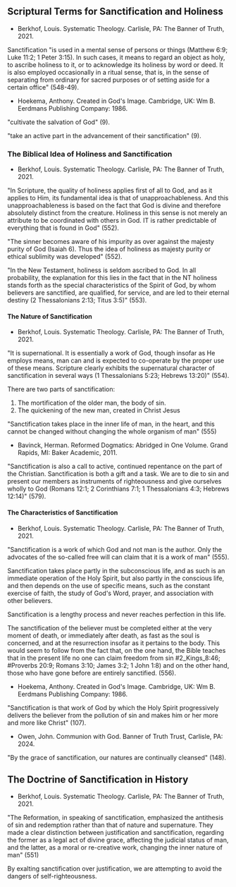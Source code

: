 ## Scriptural Terms for Sanctification and Holiness

- Berkhof, Louis. Systematic Theology. Carlisle, PA: The Banner of Truth, 2021.

Sanctification "is used in a mental sense of persons or things (Matthew 6:9; Luke 11:2; 1 Peter 3:15). In such cases, it means to regard an object as holy, to ascribe holiness to it, or to acknowledge its holiness by word or deed. It is also employed occasionally in a ritual sense, that is, in the sense of separating from ordinary for sacred purposes or of setting aside for a certain office" (548-49).

- Hoekema, Anthony. Created in God's Image. Cambridge, UK: Wm B. Eerdmans Publishing Company: 1986.

"cultivate the salvation of God" (9).

"take an active part in the advancement of their sanctification" (9).

### The Biblical Idea of Holiness and Sanctification

- Berkhof, Louis. Systematic Theology. Carlisle, PA: The Banner of Truth, 2021.

"In Scripture, the quality of holiness applies first of all to God, and as it applies to Him, its fundamental idea is that of unapproachableness. And this unapproachableness is based on the fact that God is divine and therefore absolutely distinct from the creature. Holiness in this sense is not merely an attribute to be coordinated with others in God. IT is rather predictable of everything that is found in God" (552).

"The sinner becomes aware of his impurity as over against the majesty purity of God (Isaiah 6). Thus the idea of holiness as majesty purity or ethical sublimity was developed" (552).

"In the New Testament, holiness is seldom ascribed to God. In all probability, the explanation for this lies in the fact that in the NT holiness stands forth as the special characteristics of the Spirit of God, by whom believers are sanctified, are qualified, for service, and are led to their eternal destiny (2 Thessalonians 2:13; Titus 3:5)" (553).

#### The Nature of Sanctification

- Berkhof, Louis. Systematic Theology. Carlisle, PA: The Banner of Truth, 2021.

"It is supernational. It is essentially a work of God, though insofar as He employs means, man can and is expected to co-operate by the proper use of these means. Scripture clearly exhibits the supernatural character of sanctification in several ways (1 Thessalonians 5:23; Hebrews 13:20)" (554).

There are two parts of sanctification:

1. The mortification of the older man, the body of sin.
2. The quickening of the new man, created in Christ Jesus

  
"Sanctification takes place in the inner life of man, in the heart, and this cannot be changed without changing the whole organism of man" (555)

- Bavinck, Herman. Reformed Dogmatics: Abridged in One Volume. Grand Rapids, MI: Baker Academic, 2011.

"Sanctification is also a call to active, continued repentance on the part of the Christian. Sanctification is both a gift and a task. We are to die to sin and present our members as instruments of righteousness and give ourselves wholly to God (Romans 12:1; 2 Corinthians 7:1; 1 Thessalonians 4:3; Hebrews 12:14)" (579).

#### The Characteristics of Sanctification

- Berkhof, Louis. Systematic Theology. Carlisle, PA: The Banner of Truth, 2021.

"Sanctification is a work of which God and not man is the author. Only the advocates of the so-called free will can claim that it is a work of man" (555).

Sanctification takes place partly in the subconscious life, and as such is an immediate operation of the Holy Spirit, but also partly in the conscious life, and then depends on the use of specific means, such as the constant exercise of faith, the study of God's Word, prayer, and association with other believers.

Sanctification is a lengthy process and never reaches perfection in this life.

The sanctification of the believer must be completed either at the very moment of death, or immediately after death, as fast as the soul is concerned, and at the resurrection insofar as it pertains to the body. This would seem to follow from the fact that, on the one hand, the Bible teaches that in the present life no one can claim freedom from sin #2_Kings_8:46; #Proverbs 20:9; Romans 3:10; James 3:2; 1 John 1:8) and on the other hand, those who have gone before are entirely sanctified. (556).

- Hoekema, Anthony. Created in God's Image. Cambridge, UK: Wm B. Eerdmans Publishing Company: 1986.

"Sanctification is that work of God by which the Holy Spirit progressively delivers the believer from the pollution of sin and makes him or her more and more like Christ" (107).

- Owen, John. Communion with God. Banner of Truth Trust, Carlisle, PA: 2024.

"By the grace of sanctification, our natures are continually cleansed" (148).

## The Doctrine of Sanctification in History

- Berkhof, Louis. Systematic Theology. Carlisle, PA: The Banner of Truth, 2021.

"The Reformation, in speaking of sanctification, emphasized the antithesis of sin and redemption rather than that of nature and supernature. They made a clear distinction between justification and sanctification, regarding the former as a legal act of divine grace, affecting the judicial status of man, and the latter, as a moral or re-creative work, changing the inner nature of man" (551)

By exalting sanctification over justification, we are attempting to avoid the dangers of self-righteousness.
